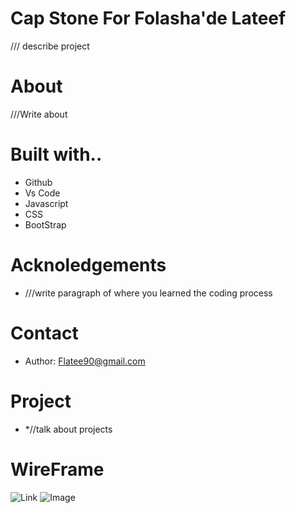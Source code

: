 # Cap Stone For Folasha'de Lateef
/// describe project
# About
///Write about
# Built with..
* Github
* Vs Code
* Javascript
* CSS
* BootStrap
# Acknoledgements
* ///write paragraph of where you learned the coding process
# Contact
* Author: Flatee90@gmail.com
# Project
* *//talk about projects
# WireFrame
![Link]()
![Image]()
